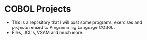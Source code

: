 # COBOL Projects
* This is a repository that I will post some programs, exercises and projects related to Programming Language COBOL.
* Files, JCL's, VSAM and much more.
